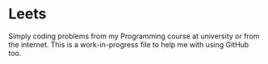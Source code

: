 # Leets
Simply coding problems from my Programming course at university or from the internet.
This is a work-in-progress file to help me with using GitHub too.
